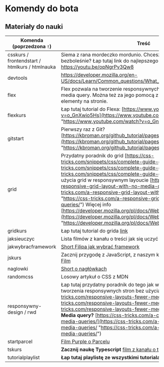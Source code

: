 # Komendy do bota

## Materiały do nauki

| Komenda (poprzedzona `!`)                      | Treść                                                                                                                                                                                                                                                                                                                                                                                                                                                                                                                                                                                                                                                              | Opis | Autor treści/kursu |
| ---------------------------------------------- | ------------------------------------------------------------------------------------------------------------------------------------------------------------------------------------------------------------------------------------------------------------------------------------------------------------------------------------------------------------------------------------------------------------------------------------------------------------------------------------------------------------------------------------------------------------------------------------------------------------------------------------------------------------------ | ---- | ------------------ |
| csskurs / frontendstart / htmlkurs / htmlnauka | Siema z rana mordeczko mordunio. Chcesz się nauczyć HTML szybko i bezboleśnie? Łap tutaj link do najlepszego poradnika na świecie https://youtu.be/opNgrPv3Qw8                                                                                                                                                                                                                                                                                                                                                                                                                                                                                                     |      |                    |
| devtools                                       | https://developer.mozilla.org/en-US/docs/Learn/Common_questions/What_are_browser_developer_tools                                                                                                                                                                                                                                                                                                                                                                                                                                                                                                                                                                   |      |                    |
| flex                                           | Flex pozwala na tworzenie responsywnych elementów bez używania media query. Można też za jego pomocą z łatwością pozycjonować elementy na stronie.                                                                                                                                                                                                                                                                                                                                                                                                                                                                                                                 |      |                    |
| flexkurs                                       | Łap tutaj tutorial do Flexa: [https://www.youtube.com/watch?v=o_GnXwio5Hs](https://www.youtube.com/watch?v=o_GnXwio5Hs "https://www.youtube.com/watch?v=o_GnXwio5Hs")                                                                                                                                                                                                                                                                                                                                                                                                                                                                                              |      |                    |
| gitstart                                       | Pierwszy raz z Git? [https://kbroman.org/github_tutorial/pages/first_time.html](https://kbroman.org/github_tutorial/pages/first_time.html "https://kbroman.org/github_tutorial/pages/first_time.html")                                                                                                                                                                                                                                                                                                                                                                                                                                                             |      |                    |
| grid                                           | Przydatny poradnik do grid [https://css-tricks.com/snippets/css/complete-guide-grid/](https://css-tricks.com/snippets/css/complete-guide-grid/ "https://css-tricks.com/snippets/css/complete-guide-grid/") Prosty przykład użycia grid w responsywnym layoucie [https://css-tricks.com/a-responsive-grid-layout-with-no-media-queries/](https://css-tricks.com/a-responsive-grid-layout-with-no-media-queries/ "https://css-tricks.com/a-responsive-grid-layout-with-no-media-queries/") Więcej info [https://developer.mozilla.org/pl/docs/Web/CSS/grid](https://developer.mozilla.org/pl/docs/Web/CSS/grid "https://developer.mozilla.org/pl/docs/Web/CSS/grid") |      |                    |
| gridkurs                                       | Łap tutaj tutorial do grida [link](https://www.youtube.com/watch?v=HaDYXVqbJcw "https://www.youtube.com/watch?v=HaDYXVqbJcw")                                                                                                                                                                                                                                                                                                                                                                                                                                                                                                                                      |      |                    |
| jaksieuczyc                                    | Lista filmów z kanału o treści jak się uczyć                                                                                                                                                                                                                                                                                                                                                                                                                                                                                                                                                                                                                       |      |                    |
| jakwybracframework                             | [Short Filipa jak wybrać framework](https://www.youtube.com/shorts/nC0RssQABmc "https://www.youtube.com/shorts/nC0RssQABmc")                                                                                                                                                                                                                                                                                                                                                                                                                                                                                                                                       |      |                    |
| jskurs                                         | Zacznij przygodę z JavaScript, z naszym kursem **"JavaScript od zera"**! [Film](https://youtu.be/n-cW9HzpnRk "https://youtu.be/n-cW9HzpnRk")                                                                                                                                                                                                                                                                                                                                                                                                                                                                                                                       |      |                    |
| naglowki                                       | [Short o nagłówkach](https://youtu.be/NMAthgiNoB0 "https://youtu.be/NMAthgiNoB0")                                                                                                                                                                                                                                                                                                                                                                                                                                                                                                                                                                                  |      |                    |
| randomcss                                      | Losowy artykuł o CSS z MDN                                                                                                                                                                                                                                                                                                                                                                                                                                                                                                                                                                                                                                         |      |                    |
| responsywny-design / rwd                       | Łap tutaj przydatny poradnik do tego jak wykorzystywać **grid** i **flex** do tworzenia responsywnych stron bez użycia `@media` [https://css-tricks.com/responsive-layouts-fewer-media-queries/](https://css-tricks.com/responsive-layouts-fewer-media-queries/ "https://css-tricks.com/responsive-layouts-fewer-media-queries/") **Jak używać Media query?** [https://css-tricks.com/a-complete-guide-to-css-media-queries/](https://css-tricks.com/a-complete-guide-to-css-media-queries/ "https://css-tricks.com/a-complete-guide-to-css-media-queries/")                                                                                                       |      |                    |
| startparcel                                    | [Film Purple o Parcelu](https://youtu.be/wmrkvFCbyo0 "https://youtu.be/wmrkvFCbyo0")                                                                                                                                                                                                                                                                                                                                                                                                                                                                                                                                                                               |      |                    |
| tskurs                                         | **Zacznij naukę Typescript** [film z kanału o typescript](https://www.youtube.com/watch?v=5CBZ6DymX0Y "https://www.youtube.com/watch?v=5CBZ6DymX0Y")                                                                                                                                                                                                                                                                                                                                                                                                                                                                                                                |      |                    |
| tutorialplaylist                               | **Łap tutaj playlistę ze wszystkimi tutorialami z kanału** [link](https://youtube.com/playlist?list=PLvyZdqt1XP-mTCMGwzvU_HXocIRGCX_fV "https://youtube.com/playlist?list=PLvyZdqt1XP-mTCMGwzvU_HXocIRGCX_fV")                                                                                                                                                                                                                                                                                                                                                                                                                                                     |      |                    |
